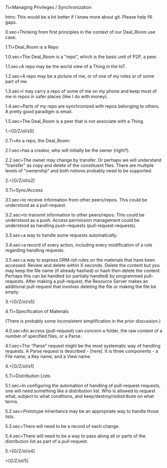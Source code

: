 Ti=Managing Privileges / Synchronization

Intro:  This would be a lot better if I knew more about git.  Please help fill gaps. 

0.sec=Thinking from first principles in the context of our Deal_Room use case.  

1.Ti=Deal_Room is a Repo

1.0.sec=The Deal_Room is a "repo", which is the basic unit of P2P, a peer.

1.1.sec=A repo may be the world view of a Thing in the IoT.  

1.2.sec=A repo may be a picture of me, or of one of my roles or of some part of me.

1.3.sec=I may carry a repo of some of me on my phone and keep most of me in repos in safer places (like I do with money).

1.4.sec=Parts of my repo are synchronized with repos belonging to others.  A pretty good paradigm is email.

1.5.sec=The Deal_Room is a peer that is not associate with a Thing.  

1.=[G/Z/ol/s5]

2.Ti=As a repo, the Deal_Room:

2.1.sec=has a creator, who will initially be the owner (right?).  

2.2.sec=The owner may change by transfer.  Or perhaps we will understand "transfer" as copy and delete of the constituent files.  There are multiple levels of "ownership" and both notions probably need to be supported.

2.=[G/Z/ol/s2]

3.Ti=Sync/Access

3.1.sec=to receive information from other peers/repos.  This could be understood as a pull-request.

3.2.sec=to transmit information to other peers/repos.  This could be understood as a push.  Access permission management could be understood as handling push-requests (pull-request-requests).  

3.3.sec=a way to handle some requests automatically. 

3.4.sec=a record of every action, including every modification of a rule regarding handling requests.

3.5.sec=a way to express DRM-ish rules on the materials that have been accessed.  Review and delete within X seconds.  Delete the content but you may keep the file name (if already hashed) or hash then delete the content.  Perhaps this can be handled (or partially handled) by programmed pull-requests.  After making a pull-request, the Resource Server makes an additional pull-request that involves deleting the file or making the file be empty. 

3.=[G/Z/ol/s5]

4.Ti=Specification of Materials

(There is probably some inconsistent simplification in the prior discussion.)

4.0.sec=An access (pull-request) can concern a folder, the raw content of a number of specified files, or a Parse.  

4.1.sec=The "Parse" request might be the most systematic way of handling requests.  A Parse request is described - [here].  It is three components - a File name, a Key name, and a View name.

4.=[G/Z/ol/s1]

5.Ti=Distribution Lists

5.1.sec=In configuring the automation of handling of pull-request-requests, one will need something like a distribution list.  Who is allowed to request what, subject to what conditions, and keep/destroy/redistribute on what terms.

5.2.sec=Prototype inheritance may be an appropriate way to handle those lists.

5.3.sec=There will need to be a record of each change.

5.4.sec=There will need to be a way to pass along all or parts of the distribution list as part of a pull-request.

5.=[G/Z/ol/s4]

=[G/Z/ol/5]